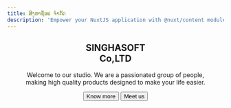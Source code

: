 ```yaml
---
title: ສິງຫາຊັອຟ ຈຳກັດ
description: 'Empower your NuxtJS application with @nuxt/content module: write in a content/ directory and fetch your Markdown, JSON, YAML and CSV files through a MongoDB like API, acting as a Git-based Headless CMS.'
---
```


<div
    class="bg-header image"
    style="background-image:url('https://image.freepik.com/free-vector/healthcare-background-with-medical-symbols-hexagonal-frame_1017-26363.jpg')"
>
<div class="background">
<div class="container">

<div class='ripple-background'>
<div class='circle xxlarge shade1'></div>
<div class='circle xlarge shade2'></div>
<div class='circle large shade3'></div>
<div class='circle mediun shade4'></div>
<div class='circle small shade5'></div>
<vs-row align="center" justify="left">
    <vs-col w="6">
    <section class="header-content">
        <h1 data-size="large-font">SINGHASOFT <br/>Co,LTD</h1>
        <p> Welcome to our studio. We are a passionated group of people,<br>
           making high quality products designed to make your life easier.</p>
        <button>Know more</button>
        <button>Meet us</button>
      </section>
    </vs-col>
</vs-row>
</div>
</div>
</div>

</div>
